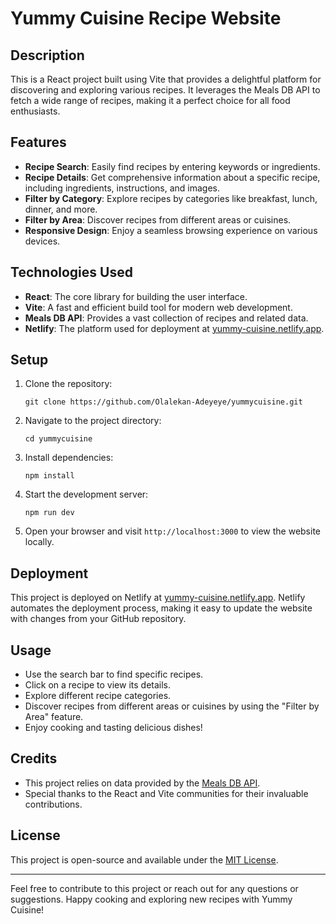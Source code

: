 # Yummy Cuisine Recipe Website

## Description
This is a React project built using Vite that provides a delightful platform for discovering and exploring various recipes. It leverages the Meals DB API to fetch a wide range of recipes, making it a perfect choice for all food enthusiasts.

## Features

- **Recipe Search**: Easily find recipes by entering keywords or ingredients.
- **Recipe Details**: Get comprehensive information about a specific recipe, including ingredients, instructions, and images.
- **Filter by Category**: Explore recipes by categories like breakfast, lunch, dinner, and more.
- **Filter by Area**: Discover recipes from different areas or cuisines.
- **Responsive Design**: Enjoy a seamless browsing experience on various devices.

## Technologies Used

- **React**: The core library for building the user interface.
- **Vite**: A fast and efficient build tool for modern web development.
- **Meals DB API**: Provides a vast collection of recipes and related data.
- **Netlify**: The platform used for deployment at [yummy-cuisine.netlify.app](https://yummy-cuisine.netlify.app).

## Setup

1. Clone the repository:
   ```
   git clone https://github.com/Olalekan-Adeyeye/yummycuisine.git
   ```

2. Navigate to the project directory:
   ```
   cd yummycuisine
   ```

3. Install dependencies:
   ```
   npm install
   ```

4. Start the development server:
   ```
   npm run dev
   ```

5. Open your browser and visit `http://localhost:3000` to view the website locally.

## Deployment

This project is deployed on Netlify at [yummy-cuisine.netlify.app](https://yummy-cuisine.netlify.app). Netlify automates the deployment process, making it easy to update the website with changes from your GitHub repository.

## Usage

- Use the search bar to find specific recipes.
- Click on a recipe to view its details.
- Explore different recipe categories.
- Discover recipes from different areas or cuisines by using the "Filter by Area" feature.
- Enjoy cooking and tasting delicious dishes!

## Credits

- This project relies on data provided by the [Meals DB API](https://www.themealdb.com/api.php).
- Special thanks to the React and Vite communities for their invaluable contributions.

## License

This project is open-source and available under the [MIT License](LICENSE).

---

Feel free to contribute to this project or reach out for any questions or suggestions. Happy cooking and exploring new recipes with Yummy Cuisine!
